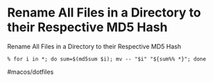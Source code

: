 # Rename All Files in a Directory to their Respective MD5 Hash

Rename All Files in a Directory to their Respective MD5 Hash

```
% for i in *; do sum=$(md5sum $i); mv -- "$i" "${sum%% *}"; done
```



#macos/dotfiles	